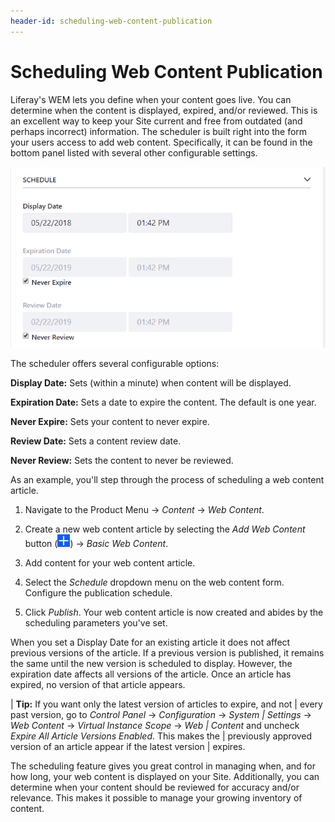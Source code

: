 ```yaml
---
header-id: scheduling-web-content-publication
---
```


# Scheduling Web Content Publication

Liferay's WEM lets you define when your content goes live. You can determine
when the content is displayed, expired, and/or reviewed. This is an excellent
way to keep your Site current and free from outdated (and perhaps incorrect)
information. The scheduler is built right into the form your users access to add
web content. Specifically, it can be found in the bottom panel listed with
several other configurable settings.

![Figure 1: The web content scheduler can be easily accessed from the right panel of the page.](../../../../images/web-content-schedule.png)

The scheduler offers several configurable options:

**Display Date:** Sets (within a minute) when content will be displayed.

**Expiration Date:** Sets a date to expire the content. The default is one year.

**Never Expire:** Sets your content to never expire.

**Review Date:** Sets a content review date.

**Never Review:** Sets the content to never be reviewed.

As an example, you'll step through the process of scheduling a web content
article.

1.  Navigate to the Product Menu &rarr; *Content* &rarr; *Web Content*.

2.  Create a new web content article by selecting the *Add Web Content* button
    (![Add](../../../../images/icon-add.png)) &rarr; *Basic Web Content*.

3.  Add content for your web content article.

4.  Select the *Schedule* dropdown menu on the web content form. Configure the
    publication schedule.

5.  Click *Publish*. Your web content article is now created and abides by
    the scheduling parameters you've set.
    
When you set a Display Date for an existing article it does not affect previous 
versions of the article. If a previous version is published, it remains the 
same until the new version is scheduled to display. However, the expiration 
date affects all versions of the article. Once an article has expired, no 
version of that article appears.

| **Tip:** If you want only the latest version of articles to expire, and not
| every past version, go to *Control Panel* &rarr; *Configuration* &rarr; *System
| Settings* &rarr; *Web Content* &rarr; *Virtual Instance Scope* &rarr; *Web
| Content* and uncheck *Expire All Article Versions Enabled*. This makes the
| previously approved version of an article appear if the latest version
| expires.

The scheduling feature gives you great control in managing when, and for how
long, your web content is displayed on your Site. Additionally, you can
determine when your content should be reviewed for accuracy and/or relevance.
This makes it possible to manage your growing inventory of content.
